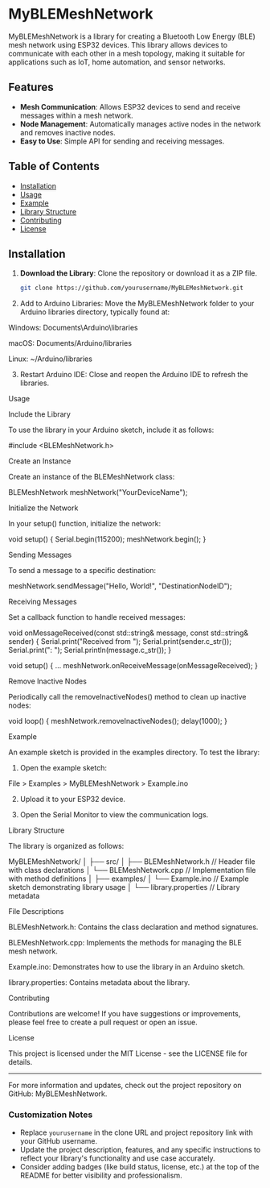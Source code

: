 

# MyBLEMeshNetwork

MyBLEMeshNetwork is a library for creating a Bluetooth Low Energy (BLE) mesh network using ESP32 devices. This library allows devices to communicate with each other in a mesh topology, making it suitable for applications such as IoT, home automation, and sensor networks.

## Features

- **Mesh Communication**: Allows ESP32 devices to send and receive messages within a mesh network.
- **Node Management**: Automatically manages active nodes in the network and removes inactive nodes.
- **Easy to Use**: Simple API for sending and receiving messages.

## Table of Contents

- [Installation](#installation)
- [Usage](#usage)
- [Example](#example)
- [Library Structure](#library-structure)
- [Contributing](#contributing)
- [License](#license)

## Installation

1. **Download the Library**: Clone the repository or download it as a ZIP file.
   ```bash
   git clone https://github.com/yourusername/MyBLEMeshNetwork.git

2. Add to Arduino Libraries: Move the MyBLEMeshNetwork folder to your Arduino libraries directory, typically found at:

Windows: Documents\Arduino\libraries

macOS: Documents/Arduino/libraries

Linux: ~/Arduino/libraries



3. Restart Arduino IDE: Close and reopen the Arduino IDE to refresh the libraries.



Usage

Include the Library

To use the library in your Arduino sketch, include it as follows:

#include <BLEMeshNetwork.h>

Create an Instance

Create an instance of the BLEMeshNetwork class:

BLEMeshNetwork meshNetwork("YourDeviceName");

Initialize the Network

In your setup() function, initialize the network:

void setup() {
    Serial.begin(115200);
    meshNetwork.begin();
}

Sending Messages

To send a message to a specific destination:

meshNetwork.sendMessage("Hello, World!", "DestinationNodeID");

Receiving Messages

Set a callback function to handle received messages:

void onMessageReceived(const std::string& message, const std::string& sender) {
    Serial.print("Received from ");
    Serial.print(sender.c_str());
    Serial.print(": ");
    Serial.println(message.c_str());
}

void setup() {
    ...
    meshNetwork.onReceiveMessage(onMessageReceived);
}

Remove Inactive Nodes

Periodically call the removeInactiveNodes() method to clean up inactive nodes:

void loop() {
    meshNetwork.removeInactiveNodes();
    delay(1000);
}

Example

An example sketch is provided in the examples directory. To test the library:

1. Open the example sketch:

File > Examples > MyBLEMeshNetwork > Example.ino



2. Upload it to your ESP32 device.


3. Open the Serial Monitor to view the communication logs.



Library Structure

The library is organized as follows:

MyBLEMeshNetwork/
│
├── src/
│   ├── BLEMeshNetwork.h     // Header file with class declarations
│   └── BLEMeshNetwork.cpp   // Implementation file with method definitions
│
├── examples/
│   └── Example.ino          // Example sketch demonstrating library usage
│
└── library.properties        // Library metadata

File Descriptions

BLEMeshNetwork.h: Contains the class declaration and method signatures.

BLEMeshNetwork.cpp: Implements the methods for managing the BLE mesh network.

Example.ino: Demonstrates how to use the library in an Arduino sketch.

library.properties: Contains metadata about the library.


Contributing

Contributions are welcome! If you have suggestions or improvements, please feel free to create a pull request or open an issue.

License

This project is licensed under the MIT License - see the LICENSE file for details.


---

For more information and updates, check out the project repository on GitHub: MyBLEMeshNetwork.

### Customization Notes

- Replace `yourusername` in the clone URL and project repository link with your GitHub username.
- Update the project description, features, and any specific instructions to reflect your library's functionality and use case accurately.
- Consider adding badges (like build status, license, etc.) at the top of the README for better visibility and professionalism.


